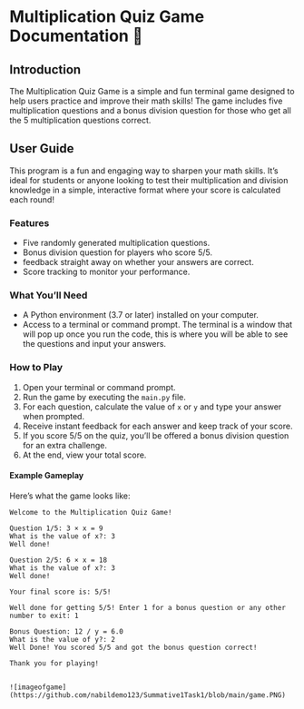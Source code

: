 # Multiplication Quiz Game Documentation 🌟

## Introduction

The Multiplication Quiz Game is a simple and fun terminal game designed to help users practice and improve their math skills! The game includes five multiplication questions and a bonus division question for those who get all the 5 multiplication questions correct.

## User Guide

This program is a fun and engaging way to sharpen your math skills. It’s ideal for students or anyone looking to test their multiplication and division knowledge in a simple, interactive format where your score is calculated each round!

### Features
- Five randomly generated multiplication questions.
- Bonus division question for players who score 5/5.
- feedback straight away on whether your answers are correct.
- Score tracking to monitor your performance.

### What You’ll Need
- A Python environment (3.7 or later) installed on your computer.
- Access to a terminal or command prompt. The terminal is a window that will pop up once you run the code, this is where you will be able to see the questions and input your answers.

### How to Play
1. Open your terminal or command prompt.
2. Run the game by executing the `main.py` file.
3. For each question, calculate the value of `x` or `y` and type your answer when prompted.
4. Receive instant feedback for each answer and keep track of your score.
5. If you score 5/5 on the quiz, you’ll be offered a bonus division question for an extra challenge.
6. At the end, view your total score.

#### Example Gameplay

Here’s what the game looks like:

```plaintext
Welcome to the Multiplication Quiz Game!

Question 1/5: 3 × x = 9
What is the value of x?: 3
Well done!

Question 2/5: 6 × x = 18
What is the value of x?: 3
Well done!

Your final score is: 5/5!

Well done for getting 5/5! Enter 1 for a bonus question or any other number to exit: 1

Bonus Question: 12 / y = 6.0
What is the value of y?: 2
Well Done! You scored 5/5 and got the bonus question correct!

Thank you for playing!


![imageofgame](https://github.com/nabildemo123/Summative1Task1/blob/main/game.PNG)
